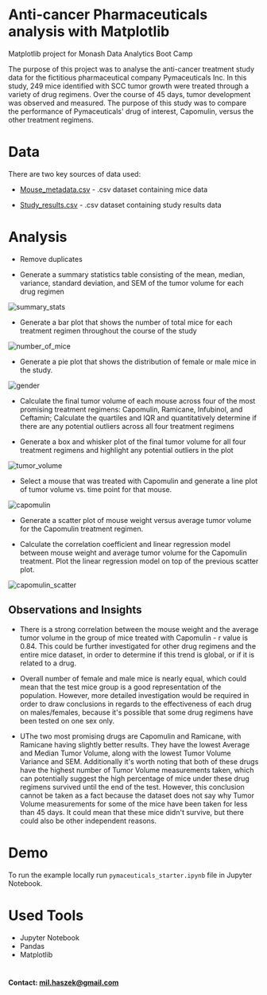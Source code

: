 # Anti-cancer Pharmaceuticals analysis with Matplotlib
Matplotlib project for Monash Data Analytics Boot Camp

The purpose of this project was to analyse the anti-cancer treatment study data for the fictitious pharmaceutical company Pymaceuticals Inc. In this study, 249 mice identified with SCC tumor growth were treated through a variety of drug regimens. Over the course of 45 days, tumor development was observed and measured. The purpose of this study was to compare the performance of Pymaceuticals' drug of interest, Capomulin, versus the other treatment regimens.

# Data

There are two key sources of data used:

* [Mouse_metadata.csv](HeroesOfPymoli/Resources//purchase_data.csv) - .csv dataset containing mice data

* [Study_results.csv](HeroesOfPymoli/Resources//purchase_data.csv) - .csv dataset containing study results data

# Analysis

* Remove duplicates

* Generate a summary statistics table consisting of the mean, median, variance, standard deviation, and SEM of the tumor volume for each drug regimen

![summary_stats](Images/summary_stats.JPG)

* Generate a bar plot that shows  the number of total mice for each treatment regimen throughout the course of the study

![number_of_mice](Images/number_of_mice.JPG)

* Generate a pie plot that shows the distribution of female or male mice in the study.

![gender](Images/gender.JPG)

* Calculate the final tumor volume of each mouse across four of the most promising treatment regimens: Capomulin, Ramicane, Infubinol, and Ceftamin; Calculate the quartiles and IQR and quantitatively determine if there are any potential outliers across all four treatment regimens

* Generate a box and whisker plot of the final tumor volume for all four treatment regimens and highlight any potential outliers in the plot

![tumor_volume](Images/tumor_volume.JPG)

* Select a mouse that was treated with Capomulin and generate a line plot of tumor volume vs. time point for that mouse.

![capomulin](Images/capomulin.JPG)

* Generate a scatter plot of mouse weight versus average tumor volume for the Capomulin treatment regimen.

* Calculate the correlation coefficient and linear regression model between mouse weight and average tumor volume for the Capomulin treatment. Plot the linear regression model on top of the previous scatter plot.

![capomulin_scatter](Images/capomulin_scatter.JPG)

## Observations and Insights
* There is a strong correlation between the mouse weight and the average tumor volume in the group of mice treated with Capomulin - r value is 0.84. This could be further investigated for other drug regimens and the entire mice dataset, in order to determine if this trend is global, or if it is related to a drug.

* Overall number of female and male mice is nearly equal, which could mean that the test mice group is a good representation of the population. However, more detailed investigation would be required in order to draw conclusions in regards to the effectiveness of each drug on males/females, because it's possible that some drug regimens have been tested on one sex only.

* UThe two most promising drugs are Capomulin and Ramicane, with Ramicane having slightly better results. They have the lowest Average and Median Tumor Volume, along with the lowest Tumor Volume Variance and SEM. Additionally it's worth noting that both of these drugs have the highest number of Tumor Volume measurements taken, which can potentially suggest the high percentage of mice under these drug regimens survived until the end of the test. However, this conclusion cannot be taken as a fact because the dataset does not say why Tumor Volume measurements for some of the mice have been taken for less than 45 days. It could mean that these mice didn't survive, but there could also be other independent reasons.

# Demo

To run the example locally run `pymaceuticals_starter.ipynb` file in Jupyter Notebook.


# Used Tools
 * Jupyter Notebook 
 * Pandas
 * Matplotlib


#

#### Contact: mil.haszek@gmail.com